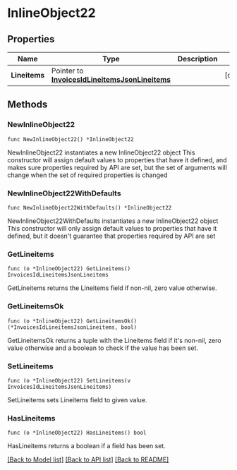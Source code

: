# InlineObject22

## Properties

Name | Type | Description | Notes
------------ | ------------- | ------------- | -------------
**Lineitems** | Pointer to [**InvoicesIdLineitemsJsonLineitems**](_invoices__id__lineitems_json_lineitems.md) |  | [optional] 

## Methods

### NewInlineObject22

`func NewInlineObject22() *InlineObject22`

NewInlineObject22 instantiates a new InlineObject22 object
This constructor will assign default values to properties that have it defined,
and makes sure properties required by API are set, but the set of arguments
will change when the set of required properties is changed

### NewInlineObject22WithDefaults

`func NewInlineObject22WithDefaults() *InlineObject22`

NewInlineObject22WithDefaults instantiates a new InlineObject22 object
This constructor will only assign default values to properties that have it defined,
but it doesn't guarantee that properties required by API are set

### GetLineitems

`func (o *InlineObject22) GetLineitems() InvoicesIdLineitemsJsonLineitems`

GetLineitems returns the Lineitems field if non-nil, zero value otherwise.

### GetLineitemsOk

`func (o *InlineObject22) GetLineitemsOk() (*InvoicesIdLineitemsJsonLineitems, bool)`

GetLineitemsOk returns a tuple with the Lineitems field if it's non-nil, zero value otherwise
and a boolean to check if the value has been set.

### SetLineitems

`func (o *InlineObject22) SetLineitems(v InvoicesIdLineitemsJsonLineitems)`

SetLineitems sets Lineitems field to given value.

### HasLineitems

`func (o *InlineObject22) HasLineitems() bool`

HasLineitems returns a boolean if a field has been set.


[[Back to Model list]](../README.md#documentation-for-models) [[Back to API list]](../README.md#documentation-for-api-endpoints) [[Back to README]](../README.md)


